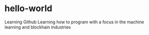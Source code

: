 # hello-worId
Learning Github
Learning how to program with a focus in the machine learning and blockhain industries
